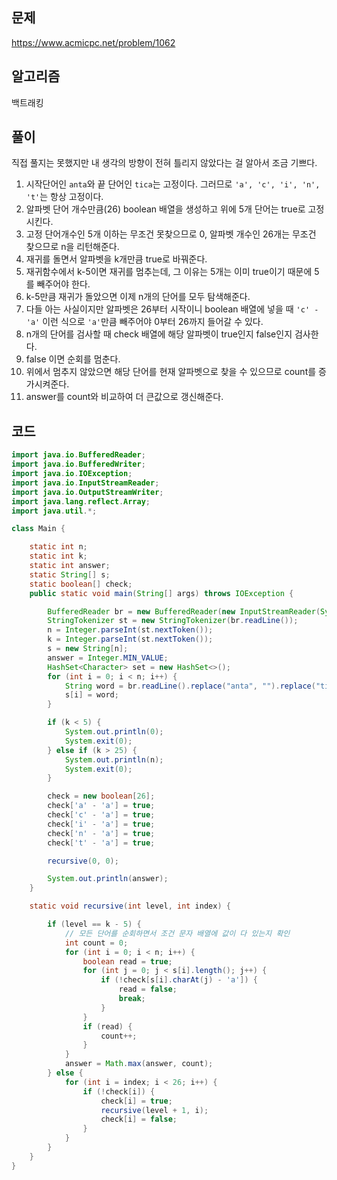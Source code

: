 ## 문제
https://www.acmicpc.net/problem/1062

## 알고리즘
백트래킹

## 풀이
직접 풀지는 못했지만 내 생각의 방향이 전혀 틀리지 않았다는 걸 알아서 조금 기쁘다.

1. 시작단어인 ```anta```와 끝 단어인 ```tica```는 고정이다. 그러므로 ```'a', 'c', 'i', 'n', 't'```는 항상 고정이다.
2. 알파벳 단어 개수만큼(26) boolean 배열을 생성하고 위에 5개 단어는 true로 고정시킨다.
3. 고정 단어개수인 5개 이하는 무조건 못찾으므로 0, 알파벳 개수인 26개는 무조건 찾으므로 n을 리턴해준다.
4. 재귀를 돌면서 알파벳을 k개만큼 true로 바꿔준다.
5. 재귀함수에서 k-5이면 재귀를 멈추는데, 그 이유는 5개는 이미 true이기 때문에 5를 빼주어야 한다.
6. k-5만큼 재귀가 돌았으면 이제 n개의 단어를 모두 탐색해준다.
7. 다들 아는 사실이지만 알파벳은 26부터 시작이니 boolean 배열에 넣을 때 ```'c' - 'a'``` 이런 식으로 ```'a'```만큼 빼주어야 0부터 26까지 들어갈 수 있다.
8. n개의 단어를 검사할 때 check 배열에 해당 알파벳이 true인지 false인지 검사한다.
9. false 이면 순회를 멈춘다.
10. 위에서 멈추지 않았으면 해당 단어를 현재 알파벳으로 찾을 수 있으므로 count를 증가시켜준다.
11. answer를 count와 비교하여 더 큰값으로 갱신해준다.

## 코드
```java
import java.io.BufferedReader;
import java.io.BufferedWriter;
import java.io.IOException;
import java.io.InputStreamReader;
import java.io.OutputStreamWriter;
import java.lang.reflect.Array;
import java.util.*;

class Main {

    static int n;
    static int k;
    static int answer;
    static String[] s;
    static boolean[] check;
    public static void main(String[] args) throws IOException {

        BufferedReader br = new BufferedReader(new InputStreamReader(System.in));
        StringTokenizer st = new StringTokenizer(br.readLine());
        n = Integer.parseInt(st.nextToken());
        k = Integer.parseInt(st.nextToken());
        s = new String[n];
        answer = Integer.MIN_VALUE;
        HashSet<Character> set = new HashSet<>();
        for (int i = 0; i < n; i++) {
            String word = br.readLine().replace("anta", "").replace("tica", "");
            s[i] = word;
        }

        if (k < 5) {
            System.out.println(0);
            System.exit(0);
        } else if (k > 25) {
            System.out.println(n);
            System.exit(0);
        }

        check = new boolean[26];
        check['a' - 'a'] = true;
        check['c' - 'a'] = true;
        check['i' - 'a'] = true;
        check['n' - 'a'] = true;
        check['t' - 'a'] = true;

        recursive(0, 0);

        System.out.println(answer);
    }

    static void recursive(int level, int index) {

        if (level == k - 5) {
            // 모든 단어를 순회하면서 조건 문자 배열에 값이 다 있는지 확인
            int count = 0;
            for (int i = 0; i < n; i++) {
                boolean read = true;
                for (int j = 0; j < s[i].length(); j++) {
                    if (!check[s[i].charAt(j) - 'a']) {
                        read = false;
                        break;
                    }
                }
                if (read) {
                    count++;
                }
            }
            answer = Math.max(answer, count);
        } else {
            for (int i = index; i < 26; i++) {
                if (!check[i]) {
                    check[i] = true;
                    recursive(level + 1, i);
                    check[i] = false;
                }
            }
        }
    }
}
```
